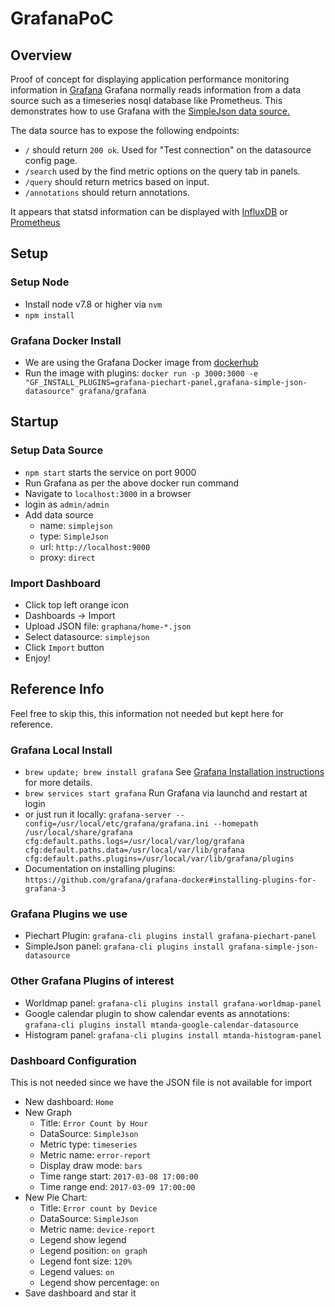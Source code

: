 # GrafanaPoC

## Overview
Proof of concept for displaying application performance monitoring information in [Grafana](https://grafana.com)
Grafana normally reads information from a data source such as a timeseries nosql database like Prometheus.
This demonstrates how to use Grafana with the [SimpleJson data source.](https://grafana.com/plugins/grafana-simple-json-datasource)

The data source has to expose the following endpoints:
 * `/` should return `200 ok`. Used for "Test connection" on the datasource config page.
 * `/search` used by the find metric options on the query tab in panels.
 * `/query` should return metrics based on input.
 * `/annotations` should return annotations.
 
It appears that statsd information can be displayed with [InfluxDB](http://www.roblayton.com/2015/05/analyzing-your-applications-with-statsd.html) 
or [Prometheus](https://github.com/prometheus/statsd_exporter)

## Setup

### Setup Node

 * Install node v7.8 or higher via `nvm`
 * `npm install`
 
### Grafana Docker Install
 * We are using the Grafana Docker image from [dockerhub](https://hub.docker.com/r/grafana/grafana/)
 * Run the image with plugins: `docker run -p 3000:3000 -e "GF_INSTALL_PLUGINS=grafana-piechart-panel,grafana-simple-json-datasource" grafana/grafana`

## Startup 

### Setup Data Source

 * `npm start` starts the service on port 9000
 * Run Grafana as per the above docker run command
 * Navigate to `localhost:3000` in a browser
 * login as `admin/admin`
 * Add data source
   * name: `simplejson` 
   * type: `SimpleJson` 
   * url: `http://localhost:9000`
   * proxy: `direct`

### Import Dashboard
 * Click top left orange icon
 * Dashboards -> Import
 * Upload JSON file: `graphana/home-*.json`
 * Select datasource: `simplejson`
 * Click `Import` button
 * Enjoy!
 
## Reference Info
Feel free to skip this, this information not needed but kept here for reference.

### Grafana Local Install
 * `brew update; brew install grafana`  See [Grafana Installation instructions](https://grafana.com/grafana/download) for more details.
 * `brew services start grafana` Run Grafana via launchd and restart at login
 * or just run it locally: `grafana-server --config=/usr/local/etc/grafana/grafana.ini --homepath /usr/local/share/grafana cfg:default.paths.logs=/usr/local/var/log/grafana cfg:default.paths.data=/usr/local/var/lib/grafana cfg:default.paths.plugins=/usr/local/var/lib/grafana/plugins`
 * Documentation on installing plugins: `https://github.com/grafana/grafana-docker#installing-plugins-for-grafana-3`

### Grafana Plugins we use
 * Piechart Plugin: `grafana-cli plugins install grafana-piechart-panel`
 * SimpleJson panel: `grafana-cli plugins install grafana-simple-json-datasource`

### Other Grafana Plugins of interest
 * Worldmap panel: `grafana-cli plugins install grafana-worldmap-panel`
 * Google calendar plugin to show calendar events as annotations: `grafana-cli plugins install mtanda-google-calendar-datasource`
 * Histogram panel: `grafana-cli plugins install mtanda-histogram-panel`

### Dashboard Configuration
   This is not needed since we have the JSON file is not available for import
   
 * New dashboard: `Home`
 * New Graph
   * Title: `Error Count by Hour`
   * DataSource: `SimpleJson`
   * Metric type: `timeseries`
   * Metric name: `error-report`
   * Display draw mode: `bars`
   * Time range start: `2017-03-08 17:00:00`
   * Time range end: `2017-03-09 17:00:00`
 * New Pie Chart:
   * Title: `Error count by Device`
   * DataSource: `SimpleJson`
   * Metric name: `device-report`
   * Legend show legend
   * Legend position: `on graph`
   * Legend font size: `120%`
   * Legend values: `on`
   * Legend show percentage: `on`
 * Save dashboard and star it
